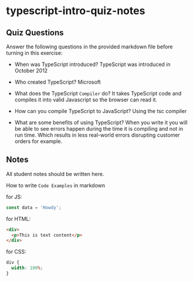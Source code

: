 # typescript-intro-quiz-notes

## Quiz Questions

Answer the following questions in the provided markdown file before turning in this exercise:

- When was TypeScript introduced?
  TypeScript was introduced in October 2012

- Who created TypeScript?
  Microsoft

- What does the TypeScript `Compiler` do?
  It takes TypeScript code and compiles it into valid Javascript so the browser can read it.
- How can you compile TypeScript to JavaScript?
  Using the tsc compiler
- What are some benefits of using TypeScript?
  When you write it you will be able to see errors happen during the time it is compiling and not in run time. Which results in less real-world errors disrupting customer orders for example.

## Notes

All student notes should be written here.

How to write `Code Examples` in markdown

for JS:

```js
const data = 'Howdy';
```

for HTML:

```html
<div>
  <p>This is text content</p>
</div>
```

for CSS:

```css
div {
  width: 100%;
}
```
